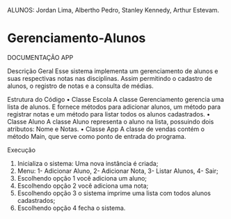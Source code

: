 ALUNOS: Jordan Lima, Albertho Pedro, Stanley Kennedy, Arthur Estevam.

# Gerenciamento-Alunos

DOCUMENTAÇÃO APP

Descrição Geral
	Esse sistema implementa um gerenciamento de alunos e suas respectivas notas nas disciplinas. Assim permitindo o cadastro de alunos, o registro de notas e a consulta de médias.

Estrutura do Código
•	Classe Escola
		A classe Gerenciamento gerencia uma lista de alunos. E fornece métodos para adicionar alunos, um método para registrar notas e um método para listar todos os alunos cadastrados.
•	Classe Aluno
		A classe Aluno representa o aluno na lista, possuindo dois atributos: Nome e Notas.
•	Classe App
	A classe de vendas contém o método Main, que serve como ponto de entrada do programa.

Execução
1.	Inicializa o sistema: Uma nova instância é criada;
2.	Menu: 1- Adicionar Aluno, 2- Adicionar Nota, 3- Listar Alunos, 4- Sair;
3.	Escolhendo opção 1 você adiciona um aluno;
4.	Escolhendo opção 2 você adiciona uma nota; 
5.	Escolhendo opção 3 o sistema imprime uma lista com todos alunos cadastrados;
6.	Escolhendo opção 4 fecha o sistema.

